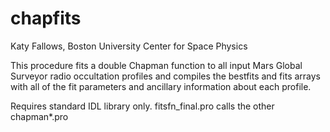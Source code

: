 # chapfits

Katy Fallows, Boston University Center for Space Physics

This procedure fits a double Chapman function to all input Mars Global Surveyor radio occultation profiles 
and compiles the bestfits and fits arrays with all of the fit parameters and ancillary information about each profile.

Requires standard IDL library only. fitsfn_final.pro calls the other chapman*.pro
